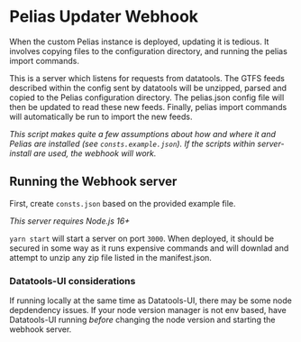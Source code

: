 # Pelias Updater Webhook

When the custom Pelias instance is deployed, updating it is tedious. It involves copying files to the configuration directory, and running the pelias import commands.

This is a server which listens for requests from datatools. The GTFS feeds described within the config sent by datatools will be unzipped, parsed and copied to the Pelias configuration directory. The pelias.json config file will then be updated to read these new feeds. Finally, pelias import commands will automatically be run to import the new feeds.

_This script makes quite a few assumptions about how and where it and Pelias are installed (see `consts.example.json`). If the scripts within server-install are used, the webhook will work._

## Running the Webhook server

First, create `consts.json` based on the provided example file.

_This server requires Node.js 16+_

`yarn start` will start a server on port `3000`. When deployed, it should be secured in some way as it runs expensive commands and will downlad and attempt to unzip any zip file listed in the manifest.json.

### Datatools-UI considerations

If running locally at the same time as Datatools-UI, there may be some node depdendency issues. If your node version manager is not env based, have Datatools-UI running _before_ changing the node version and starting the webhook server.
